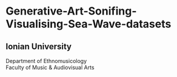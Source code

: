 # Generative-Art-Sonifing-Visualising-Sea-Wave-datasets  
## Ionian University
Department of Ethnomusicology  
Faculty of Music & Audiovisual Arts  
